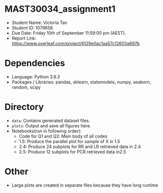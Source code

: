 # MAST30034_assignment1
- Student Name: Victoria Tan
- Student ID: 1079658
- Due Date: Friday 10th of September 11:59:00 pm (AEST).
- Report Link: https://www.overleaf.com/project/6129e0ac1aa57c12603a897b

# Dependencies
- Language: Python 3.8.3 
- Packages / Libraries:  pandas, sklearn, statsmodels, numpy, seaborn, random, scipy

# Directory
- `data`: Contains generated dataset files.  
- `plots`: Output and save all figures here.
- Notebooks(run in following order): 
    - Code for Q1 and Q2: Main body of all codes
    - 1.5: Produce the parallel plot for sample of X in 1.5
    - 2.4: Produce 24 subplots for RR and LR retrieved data in 2.4
    - 2.5: Produce 12 subplots for PCR retrieved data in2.5

# Other
- Large plots are created in separate files because they have long runtime
